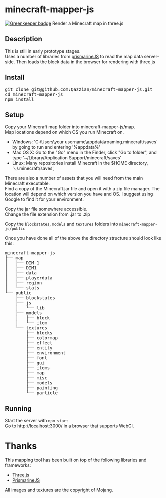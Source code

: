 # minecraft-mapper-js

[![Greenkeeper badge](https://badges.greenkeeper.io/Qazzian/minecraft-mapper-js.svg)](https://greenkeeper.io/)
Render a Minecraft map in three.js

## Description

This is still in early prototype stages.  
Uses a number of libraries from [prismarineJS](https://github.com/PrismarineJS) to read the map data server-side.
Then loads the block data in the browser for rendering with three.js

## Install

<pre>
git clone git@github.com:Qazzian/minecraft-mapper-js.git
cd minecraft-mapper-js
npm install
</pre>

## Setup

Copy your Minecraft map folder into minecraft-mapper-js/map.  
Map locations depend on which OS you run Minecraft on.

* Windows: 'C:\Users\your username\appdata\roaming\.minecraft\saves' by going to run and entering '%appdata%'
* Mac OS X: Go to the "Go" menu in the Finder, click "Go to folder", and type '~/Library/Application Support/minecraft/saves'
* Linux: Many repositories install Minecraft in the $HOME directory, '~/.minecraft/saves',

There are also a number of assets that you will need from the main Minecraft executable.  
Find a copy of the Minecraft.jar file and open it with a zip file manager.  The location will depend on which version you have and OS. I suggest using Google to find it for your environment.

Copy the jar file somewhere accessible.  
Change the file extension from .jar to .zip  

Copy the `blockstates`, `models` and `textures` folders into `minecraft-mapper-js/public`

Once you have done all of the above the directory structure should look like this:
<pre>
minecraft-mapper-js
├── map
│   ├── DIM-1
│   ├── DIM1
│   ├── data
│   ├── playerdata
│   ├── region
│   └── stats
└── public
    ├── blockstates
    ├── js
    │   └── lib
    ├── models
    │   ├── block
    │   └── item
    └── textures
        ├── blocks
        ├── colormap
        ├── effect
        ├── entity
        ├── environment
        ├── font
        ├── gui
        ├── items
        ├── map
        ├── misc
        ├── models
        ├── painting
        └── particle
</pre>

## Running
Start the server with `npm start`  
Go to http://localhost:3000/ in a browser that supports WebGl.   


# Thanks

This mapping tool has been built on top of the following libraries and frameworks: 
* [Three.js](https://threejs.org)
* [PrismarineJS](https://github.com/PrismarineJS/prismarine-world)

All images and textures are the copyright of Mojang.
